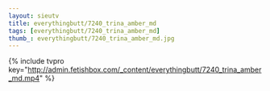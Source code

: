 ```yaml
--- 
layout: sieutv
title: everythingbutt/7240_trina_amber_md
tags: [everythingbutt/7240_trina_amber_md]
thumb_: everythingbutt/7240_trina_amber_md.jpg
---
```

{% include tvpro key="http://admin.fetishbox.com/_content/everythingbutt/7240_trina_amber_md.mp4" %} 
